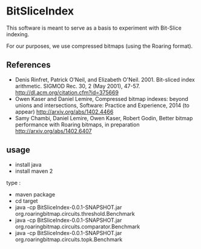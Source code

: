 # BitSliceIndex #

This software is meant to serve as a basis to experiment with Bit-Slice indexing.

For our purposes, we use compressed bitmaps (using the Roaring format).

## References ##

- Denis Rinfret, Patrick O'Neil, and Elizabeth O'Neil. 2001. Bit-sliced index arithmetic. SIGMOD Rec. 30, 2 (May 2001), 47-57. http://dl.acm.org/citation.cfm?id=375669
- Owen Kaser and Daniel Lemire, Compressed bitmap indexes: beyond unions and intersections, Software: Practice and Experience, 2014 (to appear) http://arxiv.org/abs/1402.4466
- Samy Chambi, Daniel Lemire, Owen Kaser, Robert Godin, Better bitmap performance with Roaring bitmaps, in preparation
http://arxiv.org/abs/1402.6407


## usage ##


* install java
* install maven 2

type :
* maven package
* cd target
* java -cp BitSliceIndex-0.0.1-SNAPSHOT.jar org.roaringbitmap.circuits.threshold.Benchmark
* java -cp BitSliceIndex-0.0.1-SNAPSHOT.jar org.roaringbitmap.circuits.comparator.Benchmark
* java -cp BitSliceIndex-0.0.1-SNAPSHOT.jar org.roaringbitmap.circuits.topk.Benchmark

